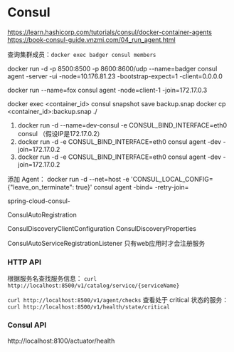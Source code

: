 # Consul

https://learn.hashicorp.com/tutorials/consul/docker-container-agents
https://book-consul-guide.vnzmi.com/04_run_agent.html

查询集群成员：`docker exec badger consul members`

docker run -d -p 8500:8500 -p 8600:8600/udp --name=badger consul agent -server -ui -node=10.176.81.23 -bootstrap-expect=1 -client=0.0.0.0

docker run --name=fox consul agent -node=client-1 -join=172.17.0.3


docker exec <container_id> consul snapshot save backup.snap
docker cp <container_id>:backup.snap ./

1. docker run -d --name=dev-consul -e CONSUL_BIND_INTERFACE=eth0 consul  （假设IP是172.17.0.2）
2. docker run -d -e CONSUL_BIND_INTERFACE=eth0 consul agent -dev -join=172.17.0.2
3. docker run -d -e CONSUL_BIND_INTERFACE=eth0 consul agent -dev -join=172.17.0.2

添加 Agent：
docker run -d --net=host -e 'CONSUL_LOCAL_CONFIG={"leave_on_terminate": true}' consul agent -bind=<external ip> -retry-join=<root agent ip>



spring-cloud-consul-

ConsulAutoRegistration

ConsulDiscoveryClientConfiguration
            ConsulDiscoveryProperties


ConsulAutoServiceRegistrationListener
只有web应用时才会注册服务

### HTTP API
根据服务名查找服务信息： `curl http://localhost:8500/v1/catalog/service/{serviceName}`

`curl http://localhost:8500/v1/agent/checks`
查看处于 critical 状态的服务：`curl http://localhost:8500/v1/health/state/critical`

### Consul API
http://localhost:8100/actuator/health